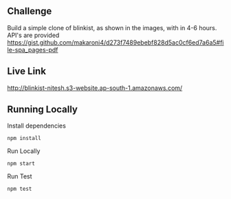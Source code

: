 ## Challenge
Build a simple clone of blinkist, as shown in the images, with in 4-6 hours. API's are provided
https://gist.github.com/makaroni4/d273f7489ebebf828d5ac0cf6ed7a6a5#file-spa_pages-pdf

## Live Link
http://blinkist-nitesh.s3-website.ap-south-1.amazonaws.com/

## Running Locally
Install dependencies
```
npm install
```

Run Locally
```
npm start
```

Run Test
```
npm test
```

